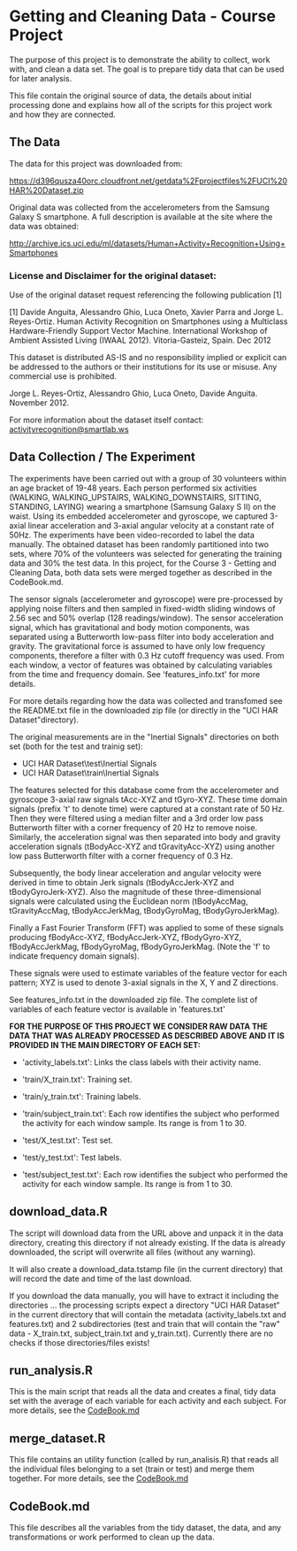 
# Getting and Cleaning Data - Course Project

The purpose of this project is to demonstrate the ability to collect, work with, and clean a data set. The goal is to prepare tidy data that can be used for later analysis. 

This file contain the original source of data, the details about initial processing done and explains how all of the scripts for this project work and how they are connected.



## The Data

The data for this project was downloaded from:

https://d396qusza40orc.cloudfront.net/getdata%2Fprojectfiles%2FUCI%20HAR%20Dataset.zip

Original data was collected from the accelerometers from the Samsung Galaxy S smartphone. A full description is available at the site where the data was obtained:

http://archive.ics.uci.edu/ml/datasets/Human+Activity+Recognition+Using+Smartphones


### License and Disclaimer for the original dataset:

Use of the original dataset request referencing the following publication [1] 

[1] Davide Anguita, Alessandro Ghio, Luca Oneto, Xavier Parra and Jorge L. Reyes-Ortiz. Human Activity Recognition on Smartphones using a Multiclass Hardware-Friendly Support Vector Machine. International Workshop of Ambient Assisted Living (IWAAL 2012). Vitoria-Gasteiz, Spain. Dec 2012

This dataset is distributed AS-IS and no responsibility implied or explicit can be addressed to the authors or their institutions for its use or misuse. Any commercial use is prohibited.

Jorge L. Reyes-Ortiz, Alessandro Ghio, Luca Oneto, Davide Anguita. November 2012.

For more information about the dataset itself contact: activityrecognition@smartlab.ws



## Data Collection / The Experiment

The experiments have been carried out with a group of 30 volunteers within an age bracket of 19-48 years. Each person performed six activities (WALKING, WALKING_UPSTAIRS, WALKING_DOWNSTAIRS, SITTING, STANDING, LAYING) wearing a smartphone (Samsung Galaxy S II) on the waist. Using its embedded accelerometer and gyroscope, we captured 3-axial linear acceleration and 3-axial angular velocity at a constant rate of 50Hz. The experiments have been video-recorded to label the data manually. The obtained dataset has been randomly partitioned into two sets, where 70% of the volunteers was selected for generating the training data and 30% the test data. In this project, for the Course 3 - Getting and Cleaning Data, both data sets were merged together as described in the CodeBook.md. 

The sensor signals (accelerometer and gyroscope) were pre-processed by applying noise filters and then sampled in fixed-width sliding windows of 2.56 sec and 50% overlap (128 readings/window). The sensor acceleration signal, which has gravitational and body motion components, was separated using a Butterworth low-pass filter into body acceleration and gravity. The gravitational force is assumed to have only low frequency components, therefore a filter with 0.3 Hz cutoff frequency was used. From each window, a vector of features was obtained by calculating variables from the time and frequency domain. See 'features_info.txt' for more details. 

For more details regarding how the data was collected and transfomed see the README.txt file in the downloaded zip file (or directly in the "UCI HAR Dataset"directory).

The original measurements are in the "Inertial Signals" directories on both set (both for the test and trainig set):
- UCI HAR Dataset\test\Inertial Signals
- UCI HAR Dataset\train\Inertial Signals

The features selected for this database come from the accelerometer and gyroscope 3-axial raw signals tAcc-XYZ and tGyro-XYZ. These time domain signals (prefix 't' to denote time) were captured at a constant rate of 50 Hz. Then they were filtered using a median filter and a 3rd order low pass Butterworth filter with a corner frequency of 20 Hz to remove noise. Similarly, the acceleration signal was then separated into body and gravity acceleration signals (tBodyAcc-XYZ and tGravityAcc-XYZ) using another low pass Butterworth filter with a corner frequency of 0.3 Hz. 

Subsequently, the body linear acceleration and angular velocity were derived in time to obtain Jerk signals (tBodyAccJerk-XYZ and tBodyGyroJerk-XYZ). Also the magnitude of these three-dimensional signals were calculated using the Euclidean norm (tBodyAccMag, tGravityAccMag, tBodyAccJerkMag, tBodyGyroMag, tBodyGyroJerkMag). 

Finally a Fast Fourier Transform (FFT) was applied to some of these signals producing fBodyAcc-XYZ, fBodyAccJerk-XYZ, fBodyGyro-XYZ, fBodyAccJerkMag, fBodyGyroMag, fBodyGyroJerkMag. (Note the 'f' to indicate frequency domain signals). 

These signals were used to estimate variables of the feature vector for each pattern; XYZ is used to denote 3-axial signals in the X, Y and Z directions.

See features_info.txt in the downloaded zip file. The complete list of variables of each feature vector is available in 'features.txt'



**FOR THE PURPOSE OF THIS PROJECT WE CONSIDER RAW DATA THE DATA THAT WAS ALREADY PROCESSED AS DESCRIBED ABOVE AND IT IS PROVIDED IN THE MAIN DIRECTORY OF EACH SET:**

- 'activity_labels.txt': Links the class labels with their activity name.

- 'train/X_train.txt': Training set.
- 'train/y_train.txt': Training labels.
- 'train/subject_train.txt': Each row identifies the subject who performed the activity for each window sample. Its range is from 1 to 30. 

- 'test/X_test.txt': Test set.
- 'test/y_test.txt': Test labels.
- 'test/subject_test.txt': Each row identifies the subject who performed the activity for each window sample. Its range is from 1 to 30. 



## download_data.R

The script will download data from the URL above and unpack it in the data directory, creating this directory if not already existing. If the data is already downloaded, the script will overwrite all files (without any warning). 

It will also create a download_data.tstamp file (in the current directory) that will record the date and time of the last download.
  
If you download the data manually, you will have to extract it including the directories ... the processing scripts expect a directory "UCI HAR Dataset" in the current directory that will contain the metadata (activity_labels.txt and features.txt) and 2 subdirectories (test and train that will contain the "raw" data - X_train.txt, subject_train.txt and y_train.txt). Currently there are no checks if those directories/files exists!



## run_analysis.R

This is the main script that reads all the data and creates a final, tidy data set with the average of each variable for each activity and each subject. 
For more details, see the [CodeBook.md](https://github.com/lucicom/coursera_PA3/blob/master/CodeBook.md)



## merge_dataset.R

This file contains an utility function (called by run_analisis.R) that reads all the individual files belonging to a set (train or test) and merge them together.
For more details, see the [CodeBook.md](https://github.com/lucicom/coursera_PA3/blob/master/CodeBook.md)



## CodeBook.md

This file describes all the variables from the tidy dataset, the data, and any transformations or work performed to clean up the data.

